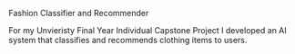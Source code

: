 Fashion Classifier and Recommender

For my Unvieristy Final Year Individual Capstone Project I developed an AI system that classifies and recommends clothing items to users.
